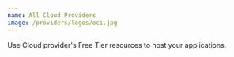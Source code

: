 ```yaml
---
name: All Cloud Providers
image: /providers/logos/oci.jpg
---
```

Use Cloud provider's Free Tier resources to host your applications.
